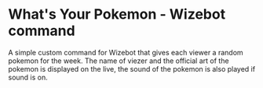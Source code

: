 # What's Your Pokemon - Wizebot command
A simple custom command for Wizebot that gives each viewer a random pokemon for the week. The name of viezer and the official art of the pokemon is displayed on the live, the sound of the pokemon is also played if sound is on.  

